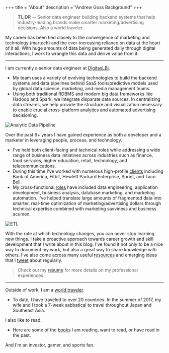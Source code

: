 +++
title = "About"
description = "Andrew Goss Background"
+++
> <b>TL;DR</b> -- Senior data engineer building backend systems that help industry-leading brands make smarter marketing/advertising decisions. Also a world traveler.

My career has been tied closely to the convergence of marketing and technology (martech) and the ever-increasing reliance on data at the heart of it all. With huge amounts of data being generated daily through digital interactions, I work to wrangle this data and derive value from it.

<hr>

I am currently a senior data engineer at <a href="http://www.digitaslbi.com/us" target="_blank">DigitasLBi</a>.

* My team uses a variety of evolving technologies to build the backend systems and data pipelines behind SaaS tools/predictive models used by global data science, marketing, and media management teams.
* Using both traditional RDBMS and modern big data frameworks like Hadoop and Spark, we integrate disparate data sources. In centralizing data streams, we help provide the structure and visualization necessary to enable crucial cross-platform analytics and automated advertising decisioning.

![Analytic Data Pipeline](/img/data_pipeline.png "Analytic Data Pipeline")

Over the past 6+ years I have gained experience as both a developer and a marketer in leveraging people, process, and technology.

* I've held both client-facing and technical roles while addressing a wide range of business data initiatives across industries such as finance, food services, higher education, retail, technology, and telecommunications. 
* During this time I've worked with numerous high-profile <a href="/resume/#clients_served">clients</a> including Bank of America, Fitbit, Hewlett Packard Enterprise, Sprint, and Taco Bell.
* My cross-functional <a href="/resume/#work_experience">roles</a> have included data engineering, application development, business analysis, database marketing, and marketing automation. I've helped translate large amounts of fragmented data into smarter, real-time optimization of marketing/advertising dollars through technical expertise combined with marketing savviness and business acumen. 

![ETL](/img/etl.png "ETL")

With the rate at which technology changes, you can never stop learning new things. I take a proactive approach towards career growth and skill development that I write about in this blog. I've found it not only to be a nice way to document my work, but also a great way to share knowledge with others. I've also come across many useful <a href="/resources">resources</a> and emerging ideas that I <a href="https://twitter.com/andrewrgoss" target="_blank">tweet</a> about regularly.

> Check out my <a href="/resume">resume</a> for more details on my professional experiences.

<hr>

Outside of work, I am a <a href="/travel">world traveler</a>.

* To date, I have traveled to over 20 countries. In the summer of 2017, my wife and I took a 7-week sabbatical to travel throughout Japan and Southeast Asia.

I also like to read.

* Here are some of the <a href="/books">books</a> I am reading, want to read, or have read in the past.

And I'm an investor, gamer, and sports fan.